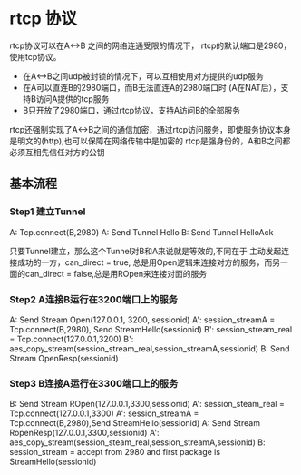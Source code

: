 # rtcp 协议

rtcp协议可以在A<->B 之间的网络连通受限的情况下，
rtcp的默认端口是2980，使用tcp协议。
- 在A<->B之间udp被封锁的情况下，可以互相使用对方提供的udp服务 
- 在A可以直连B的2980端口，而B无法直连A的2980端口时 (A在NAT后），支持B访问A提供的tcp服务
- B只开放了2980端口，通过rtcp协议，支持A访问B的全部服务

rtcp还强制实现了A<->B之间的通信加密，通过rtcp访问服务，即使服务协议本身是明文的(http),也可以保障在网络传输中是加密的
rtcp是强身份的，A和B之间都必须互相先信任对方的公钥

## 基本流程

### Step1 建立Tunnel 

A: Tcp.connect(B,2980)
A: Send Tunnel Hello
B: Send Tunnel HelloAck

只要Tunnel建立，那么这个Tunnel对B和A来说就是等效的,不同在于 主动发起连接成功的一方，can_direct = true, 总是用Open逻辑来连接对方的服务，而另一面的can_direct = false,总是用ROpen来连接对面的服务

### Step2 A连接B运行在3200端口上的服务
A: Send Stream Open(127.0.0.1, 3200, sessionid)
A': session_streamA = Tcp.connect(B,2980), Send StreamHello(sessionid)
B': session_stream_real = Tcp.connect(127.0.0.1,3200)
B': aes_copy_stream(session_stream_real,session_streamA,sessionid)
B: Send Stream OpenResp(sessionid)

### Step3 B连接A运行在3300端口上的服务
B: Send Stream ROpen(127.0.0.1,3300,sessionid)
A': session_steam_real = Tcp.connect(127.0.0.1,3300)
A': session_streamA = Tcp.connect(B,2980),Send StreamHello(sessionid)
A: Send Stream RopenResp(127.0.0.1,3300,sessionid)
A': aes_copy_stream(session_steam_real,session_streamA,sessionid)
B:  session_stream = accept from 2980 and first package is StreamHello(sessionid)

